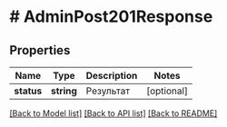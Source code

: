 # # AdminPost201Response

## Properties

Name | Type | Description | Notes
------------ | ------------- | ------------- | -------------
**status** | **string** | Результат | [optional]

[[Back to Model list]](../../README.md#models) [[Back to API list]](../../README.md#endpoints) [[Back to README]](../../README.md)
